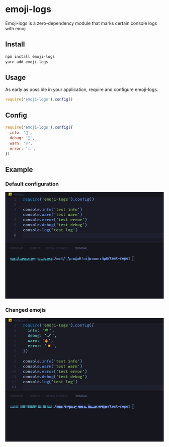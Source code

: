 # emoji-logs

Emoji-logs is a zero-dependency module that marks certain console logs with emoji.

## Install

```bash
npm install emoji-logs
yarn add emoji-logs
```

## Usage

As early as possible in your application, require and configure emoji-logs.

```js
require('emoji-logs').config()
```

## Config


```js
require('emoji-logs').config({
  info: '🧶', 
  debug: '🔧', 
  warn: '🔥', 
  error: '💥',
})
```

## Example

### Default configuration

![example](./assets/default.gif)

### Changed emojis

![example](./assets/configured.gif)
